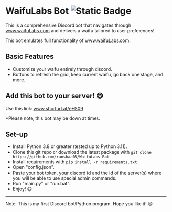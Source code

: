 # WaifuLabs Bot ![Static Badge](https://img.shields.io/badge/Python-3.8%20%7C%203.9%20%7C%203.10%20%7C%203.11-blue)
This is a comprehensive Discord bot that navigates through www.waifuLabs.com and delivers a waifu tailored to user preferences!

This bot emulates full functionality of www.waifuLabs.com.

## Basic Features
* Customize your waifu entirely through discord.
* Buttons to refresh the grid, keep current waifu, go back one stage, and more.


## Add this bot to your server! 😄
Use this link: www.shorturl.at/eHS09

*Please note, this bot may be down at times.


## Set-up
* Install Python 3.8 or greater (tested up to Python 3.11).
* Clone this git repo or download the latest package with `git clone https://github.com/ranshaa05/WaifuLabs-Bot`
* Install requirements with `pip install -r requirements.txt`
* Open "config.json".
* Paste your bot token, your discord id and the id of the server(s) where you will be able to use special admin commands.
* Run "main.py" or "run.bat".
* Enjoy! 😃
---
Note: This is my first Discord bot/Python program. Hope you like it! 😃
